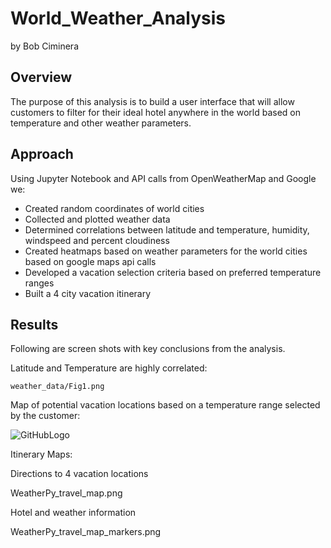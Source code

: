 # World_Weather_Analysis
by Bob Ciminera

## Overview

 The purpose of this analysis is to build a user interface that will allow customers to filter for their ideal hotel anywhere in the world based on temperature and other weather parameters.
 
 ## Approach

Using Jupyter Notebook and API calls from OpenWeatherMap and Google we:

- Created random coordinates of world cities
- Collected and plotted weather data
- Determined correlations between latitude and temperature, humidity, windspeed and percent cloudiness
- Created heatmaps based on weather parameters for the world cities based on google maps api calls
- Developed a vacation selection criteria based on preferred temperature ranges 
- Built a 4 city vacation itinerary 


## Results

Following are screen shots with key conclusions from the analysis.

Latitude and Temperature are highly correlated:

    weather_data/Fig1.png

Map of potential vacation locations based on a temperature range selected by the customer:

![GitHubLogo](World_Weather_Analysis/Vacation_Search/WeatherPy_vacation_map.png)

Itinerary Maps:

Directions to 4 vacation locations
   
   WeatherPy_travel_map.png
   
Hotel and weather information

   WeatherPy_travel_map_markers.png





